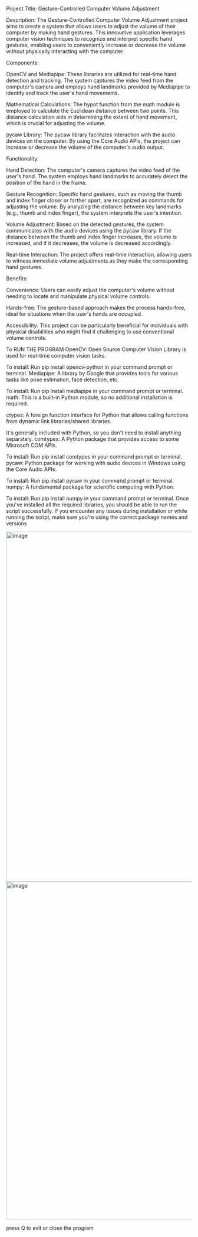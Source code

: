 Project Title: Gesture-Controlled Computer Volume Adjustment

Description:
The Gesture-Controlled Computer Volume Adjustment project aims to create a system that allows users to adjust the volume of their computer by making hand gestures. This innovative application leverages computer vision techniques to recognize and interpret specific hand gestures, enabling users to conveniently increase or decrease the volume without physically interacting with the computer.

Components:

OpenCV and Mediapipe: These libraries are utilized for real-time hand detection and tracking. The system captures the video feed from the computer's camera and employs hand landmarks provided by Mediapipe to identify and track the user's hand movements.

Mathematical Calculations: The hypot function from the math module is employed to calculate the Euclidean distance between two points. This distance calculation aids in determining the extent of hand movement, which is crucial for adjusting the volume.

pycaw Library: The pycaw library facilitates interaction with the audio devices on the computer. By using the Core Audio APIs, the project can increase or decrease the volume of the computer's audio output.

Functionality:

Hand Detection: The computer's camera captures the video feed of the user's hand. The system employs hand landmarks to accurately detect the position of the hand in the frame.

Gesture Recognition: Specific hand gestures, such as moving the thumb and index finger closer or farther apart, are recognized as commands for adjusting the volume. By analyzing the distance between key landmarks (e.g., thumb and index finger), the system interprets the user's intention.

Volume Adjustment: Based on the detected gestures, the system communicates with the audio devices using the pycaw library. If the distance between the thumb and index finger increases, the volume is increased, and if it decreases, the volume is decreased accordingly.

Real-time Interaction: The project offers real-time interaction, allowing users to witness immediate volume adjustments as they make the corresponding hand gestures.

Benefits:

Convenience: Users can easily adjust the computer's volume without needing to locate and manipulate physical volume controls.

Hands-free: The gesture-based approach makes the process hands-free, ideal for situations when the user's hands are occupied.

Accessibility: This project can be particularly beneficial for individuals with physical disabilities who might find it challenging to use conventional volume controls.

To RUN THE PROGRAM
OpenCV: Open Source Computer Vision Library is used for real-time computer vision tasks.

To install: Run pip install opencv-python in your command prompt or terminal.
Mediapipe: A library by Google that provides tools for various tasks like pose estimation, face detection, etc.

To install: Run pip install mediapipe in your command prompt or terminal.
math: This is a built-in Python module, so no additional installation is required.

ctypes: A foreign function interface for Python that allows calling functions from dynamic link libraries/shared libraries.

It's generally included with Python, so you don't need to install anything separately.
comtypes: A Python package that provides access to some Microsoft COM APIs.

To install: Run pip install comtypes in your command prompt or terminal.
pycaw: Python package for working with audio devices in Windows using the Core Audio APIs.

To install: Run pip install pycaw in your command prompt or terminal.
numpy: A fundamental package for scientific computing with Python.

To install: Run pip install numpy in your command prompt or terminal.
Once you've installed all the required libraries, you should be able to run the script successfully. If you encounter any issues during installation or while running the script, make sure you're using the correct package names and versions

<img width="949" alt="image" src="https://github.com/AshishMittal33/extra-/assets/81253539/f733cf06-6e84-4f15-9818-50d2dd72bb4c">
<img width="916" alt="image" src="https://github.com/AshishMittal33/extra-/assets/81253539/0069e7d0-1ac7-415e-a041-306fae73e388">

press Q to exit or close the program



